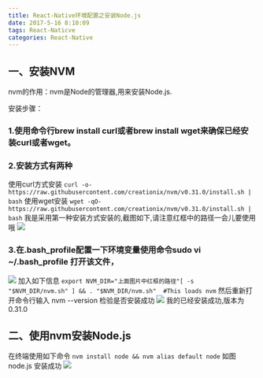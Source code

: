 ```yaml
---
title: React-Native环境配置之安装Node.js
date: 2017-5-16 8:10:09
tags: React-Naticve
categories: React-Native 
---
```

## 一、安装NVM

nvm的作用：nvm是Node的管理器,用来安装Node.js.

 安装步骤：
### 1.使用命令行brew install curl或者brew install wget来确保已经安装curl或者wget。
### 2.安装方式有两种
 使用curl方式安装
`curl -o- https://raw.githubusercontent.com/creationix/nvm/v0.31.0/install.sh | bash`
使用wget安装
`wget -qO- https://raw.githubusercontent.com/creationix/nvm/v0.31.0/install.sh | bash`
我是采用第一种安装方式安装的,截图如下,请注意红框中的路径一会儿要使用哦
![](http://img.blog.csdn.net/20160915123223820?watermark/2/text/aHR0cDovL2Jsb2cuY3Nkbi5uZXQv/font/5a6L5L2T/fontsize/400/fill/I0JBQkFCMA==/dissolve/70/gravity/Center)

### 3.在.bash_profile配置一下环境变量使用命令sudo vi ~/.bash_profile 打开该文件，
![](http://img.blog.csdn.net/20160915123854203?watermark/2/text/aHR0cDovL2Jsb2cuY3Nkbi5uZXQv/font/5a6L5L2T/fontsize/400/fill/I0JBQkFCMA==/dissolve/70/gravity/Center)
加入如下信息
`export NVM_DIR="上面图片中红框的路径"[ -s "$NVM_DIR/nvm.sh" ] && . "$NVM_DIR/nvm.sh"  #This loads nvm`
然后重新打开命令行输入 nvm --version 检验是否安装成功
![](http://img.blog.csdn.net/20160915124321403?watermark/2/text/aHR0cDovL2Jsb2cuY3Nkbi5uZXQv/font/5a6L5L2T/fontsize/400/fill/I0JBQkFCMA==/dissolve/70/gravity/Center)
我的已经安装成功,版本为0.31.0
## 二、使用nvm安装Node.js
在终端使用如下命令
`nvm install node && nvm alias default node`
如图node.js 安装成功
![](http://img.blog.csdn.net/20160915124709686?watermark/2/text/aHR0cDovL2Jsb2cuY3Nkbi5uZXQv/font/5a6L5L2T/fontsize/400/fill/I0JBQkFCMA==/dissolve/70/gravity/Center)


